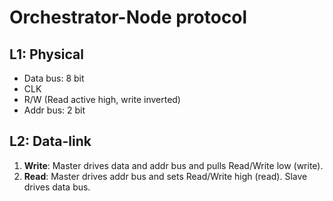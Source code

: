 # Orchestrator-Node protocol

## L1: Physical

- Data bus: 8 bit
- CLK
- R/W (Read active high, write inverted)
- Addr bus: 2 bit

## L2: Data-link

1. **Write**: Master drives data and addr bus and pulls Read/Write low (write).
2. **Read**: Master drives addr bus and sets Read/Write high (read). Slave drives data bus.
